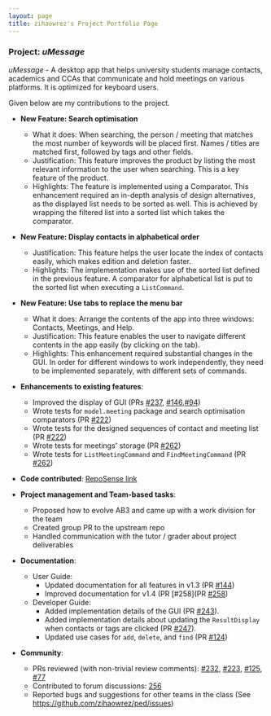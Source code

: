 ```yaml
---
layout: page
title: zihaowrez's Project Portfolio Page
---
```


### Project: *uMessage*

*uMessage* - A desktop app that helps university students manage contacts, academics and CCAs that communicate and hold meetings on various platforms. It is optimized for keyboard users.

Given below are my contributions to the project.

* **New Feature: Search optimisation**
  * What it does: When searching, the person / meeting that matches the most number of keywords will be placed first. Names / titles are matched first, followed by tags and other fields.
  * Justification: This feature improves the product by listing the most relevant information to the user when searching. This is a key feature of the product.
  * Highlights: The feature is implemented using a Comparator. This enhancement required an in-depth analysis of design alternatives, as the displayed list needs to be sorted as well. This is achieved by wrapping the filtered list into a sorted list which takes the comparator.

* **New Feature: Display contacts in alphabetical order**
  * Justification: This feature helps the user locate the index of contacts easily, which makes edition and deletion faster.
  * Highlights: The implementation makes use of the sorted list defined in the previous feature. A comparator for alphabetical list is put to the sorted list when executing a `ListCommand`.

* **New Feature: Use tabs to replace the menu bar**
  * What it does: Arrange the contents of the app into three windows: Contacts, Meetings, and Help.
  * Justification: This feature enables the user to navigate different contents in the app easily (by clicking on the tab).
  * Highlights: This enhancement required substantial changes in the GUI. In order for different windows to work independently, they need to be implemented separately, with different sets of commands.

* **Enhancements to existing features**:
  * Improved the display of GUI (PRs [\#237](https://github.com/AY2122S2-CS2103-W16-2/tp/pull/237), [\#146](https://github.com/AY2122S2-CS2103-W16-2/tp/pull/237),[\#94](https://github.com/AY2122S2-CS2103-W16-2/tp/pull/94))
  * Wrote tests for `model.meeting` package and search optimisation comparators (PR [\#222](https://github.com/AY2122S2-CS2103-W16-2/tp/pull/222))
  * Wrote tests for the designed sequences of contact and meeting list (PR [\#222](https://github.com/AY2122S2-CS2103-W16-2/tp/pull/222))
  * Wrote tests for meetings' storage (PR [\#262](https://github.com/AY2122S2-CS2103-W16-2/tp/pull/262))
  * Wrote tests for `ListMeetingCommand` and `FindMeetingCommand` (PR [\#262](https://github.com/AY2122S2-CS2103-W16-2/tp/pull/262))

* **Code contributed**: [RepoSense link](https://nus-cs2103-ay2122s2.github.io/tp-dashboard/?search=zihaowrez&sort=groupTitle&sortWithin=title&timeframe=commit&mergegroup=&groupSelect=groupByRepos&breakdown=true&checkedFileTypes=docs~functional-code~test-code~other&since=2022-02-18&tabOpen=true&tabType=authorship&tabAuthor=zihaowrez&tabRepo=AY2122S2-CS2103-W16-2%2Ftp%5Bmaster%5D&authorshipIsMergeGroup=false&authorshipFileTypes=docs~functional-code~test-code&authorshipIsBinaryFileTypeChecked=false)

* **Project management and Team-based tasks**:
  * Proposed how to evolve AB3 and came up with a work division for the team
  * Created group PR to the upstream repo
  * Handled communication with the tutor / grader about project deliverables

* **Documentation**:
  * User Guide:
    * Updated documentation for all features in v1.3 (PR [\#144](https://github.com/AY2122S2-CS2103-W16-2/tp/pull/144))
    * Improved documentation for v1.4 (PR [\#258](PR [\#258](https://github.com/AY2122S2-CS2103-W16-2/tp/pull/258))
  * Developer Guide:
    * Added implementation details of the GUI (PR [\#243](https://github.com/AY2122S2-CS2103-W16-2/tp/pull/243)).
    * Added implementation details about updating the `ResultDisplay` when contacts or tags are clicked (PR [\#247](https://github.com/AY2122S2-CS2103-W16-2/tp/pull/247)).
    * Updated use cases for `add`, `delete`, and `find` (PR [\#124](https://github.com/AY2122S2-CS2103-W16-2/tp/pull/124))

* **Community**:
  * PRs reviewed (with non-trivial review comments): [\#232](https://github.com/AY2122S2-CS2103-W16-2/tp/pull/232), [\#223](https://github.com/AY2122S2-CS2103-W16-2/tp/pull/223), [\#125](https://github.com/AY2122S2-CS2103-W16-2/tp/pull/125), [\#77](https://github.com/AY2122S2-CS2103-W16-2/tp/pull/77)
  * Contributed to forum discussions: [256](https://github.com/nus-cs2103-AY2122S2/forum/issues/256)
  * Reported bugs and suggestions for other teams in the class (See https://github.com/zihaowrez/ped/issues)


